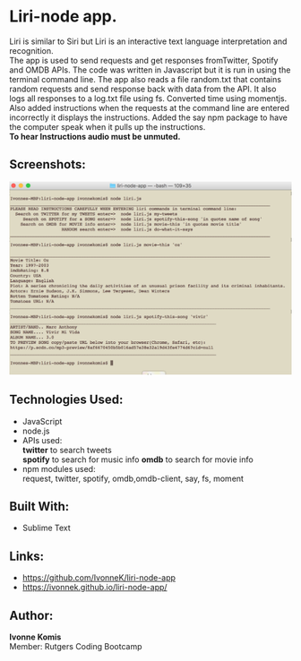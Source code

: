 # Liri-node app. 
Liri is similar to Siri but Liri is an interactive text language interpretation and recognition.<br> 
The app is used to send requests and get responses fromTwitter, Spotify and OMDB APIs. The code was written in Javascript but it is run in using the terminal command line. The app also reads a file random.txt that contains random requests and send response back with data from the API. It also logs all responses to a log.txt file using fs. Converted time using momentjs. Also added instructions when the requests at the command line are entered incorrectly it displays the instructions. Added the say npm package to have the computer speak when it pulls up the instructions.<br>
**To hear Instructions audio must be unmuted.**

## Screenshots:
![alt text](screenshots/liriscreen1.png "Liri Screen")

## Technologies Used: 
- JavaScript 
- node.js 
- APIs used:<br> 
**twitter** to search tweets<br> 
**spotify** to search for music info
**omdb** to search for movie info
- npm modules used:<br>
request, twitter, spotify, omdb,omdb-client, say, fs, moment

## Built With:
* Sublime Text

## Links: 	
- https://github.com/IvonneK/liri-node-app<br>
- https://ivonnek.github.io/liri-node-app/

## Author: 
**Ivonne Komis**<br>
Member: Rutgers Coding Bootcamp
